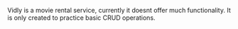 Vidly is a movie rental service, currently it doesnt offer much functionality. It is only created to practice basic CRUD operations.
